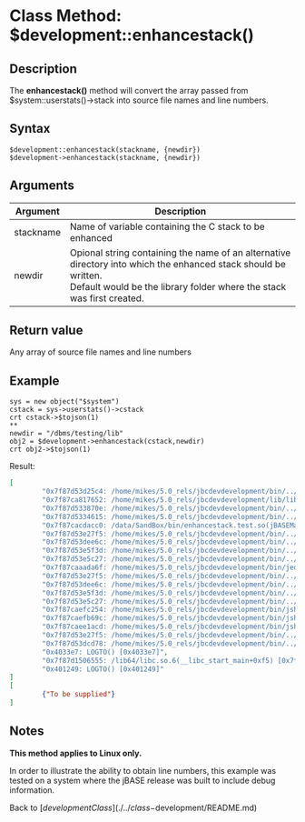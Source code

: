 # Class Method: $development::enhancestack()

<PageHeader />

## Description

The **enhancestack()** method will convert the array passed from $system::userstats()->stack into source file names and line numbers.

## Syntax

```
$development::enhancestack(stackname, {newdir})
$development->enhancestack(stackname, {newdir})
```

## Arguments

| Argument | Description |
| --- | --- |
| stackname | Name of variable containing the C stack to be enhanced|
| newdir    | Opional string containing the name of an alternative directory into which the enhanced stack should be written.<br>Default would be the library folder where the stack was first created. |


## Return value

Any array of source file names and line numbers 

## Example

```
sys = new object("$system")
cstack = sys->userstats()->cstack
crt cstack->$tojson(1)
**
newdir = "/dbms/testing/lib"
obj2 = $development->enhancestack(cstack,newdir)
crt obj2->$tojson(1)

```

Result:

```json
[
        "0x7f87d53d25c4: /home/mikes/5.0_rels/jbcdevdevelopment/bin/../lib/libjbase.so(JLibADiagnosticsGetCStack+0x56) [0x7f87d53d25c4]",
        "0x7f87ca817652: /home/mikes/5.0_rels/jbcdevdevelopment/lib/libclasses.so(JBCM__$system__userstats__V+0x1a3c) [0x7f87ca817652]",
        "0x7f87d533870e: /home/mikes/5.0_rels/jbcdevdevelopment/bin/../lib/libjbase.so(+0xa270e) [0x7f87d533870e]",
        "0x7f87d5334615: /home/mikes/5.0_rels/jbcdevdevelopment/bin/../lib/libjbase.so(jObjectMethodN+0x10b) [0x7f87d5334615]",
        "0x7f87cacdacc0: /data/SandBox/bin/enhancestack.test.so(jBASEMainFunctionPointer+0x16b) [0x7f87cacdacc0]",
        "0x7f87d53e27f5: /home/mikes/5.0_rels/jbcdevdevelopment/bin/../lib/libjbase.so(+0x14c7f5) [0x7f87d53e27f5]",
        "0x7f87d53dee6c: /home/mikes/5.0_rels/jbcdevdevelopment/bin/../lib/libjbase.so(JBASEUserObjectPerformRun+0x19ac) [0x7f87d53dee6c]",
        "0x7f87d53e5f3d: /home/mikes/5.0_rels/jbcdevdevelopment/bin/../lib/libjbase.so(+0x14ff3d) [0x7f87d53e5f3d]",
        "0x7f87d53e5c27: /home/mikes/5.0_rels/jbcdevdevelopment/bin/../lib/libjbase.so(JLibCPERFORM_IIBBBBBBB+0x23c) [0x7f87d53e5c27]",
        "0x7f87caaada6f: /home/mikes/5.0_rels/jbcdevdevelopment/bin/jed.so(jBASEMainFunctionPointer+0x1ed45) [0x7f87caaada6f]",
        "0x7f87d53e27f5: /home/mikes/5.0_rels/jbcdevdevelopment/bin/../lib/libjbase.so(+0x14c7f5) [0x7f87d53e27f5]",
        "0x7f87d53dee6c: /home/mikes/5.0_rels/jbcdevdevelopment/bin/../lib/libjbase.so(JBASEUserObjectPerformRun+0x19ac) [0x7f87d53dee6c]",
        "0x7f87d53e5f3d: /home/mikes/5.0_rels/jbcdevdevelopment/bin/../lib/libjbase.so(+0x14ff3d) [0x7f87d53e5f3d]",
        "0x7f87d53e5c27: /home/mikes/5.0_rels/jbcdevdevelopment/bin/../lib/libjbase.so(JLibCPERFORM_IIBBBBBBB+0x23c) [0x7f87d53e5c27]",
        "0x7f87caefc254: /home/mikes/5.0_rels/jbcdevdevelopment/bin/jsh.so(+0x1f254) [0x7f87caefc254]",
        "0x7f87caefb69c: /home/mikes/5.0_rels/jbcdevdevelopment/bin/jsh.so(ExecuteCommand+0x10f6) [0x7f87caefb69c]",
        "0x7f87caee1acd: /home/mikes/5.0_rels/jbcdevdevelopment/bin/jsh.so(jBASEMainFunctionPointer+0xeb3) [0x7f87caee1acd]",
        "0x7f87d53e27f5: /home/mikes/5.0_rels/jbcdevdevelopment/bin/../lib/libjbase.so(+0x14c7f5) [0x7f87d53e27f5]",
        "0x7f87d53dcd78: /home/mikes/5.0_rels/jbcdevdevelopment/bin/../lib/libjbase.so(JBASEUserObjectRun+0x8fc) [0x7f87d53dcd78]",
        "0x4033e7: LOGTO() [0x4033e7]",
        "0x7f87d1506555: /lib64/libc.so.6(__libc_start_main+0xf5) [0x7f87d1506555]",
        "0x401249: LOGTO() [0x401249]"
]
[
        {"To be supplied"}
]

```

## Notes

**This method applies to Linux only.**

In order to illustrate the ability to obtain line numbers, this example was tested on a system where the jBASE release was built to include debug information.

Back to [$development Class](./../class-$development/README.md)

<PageFooter />